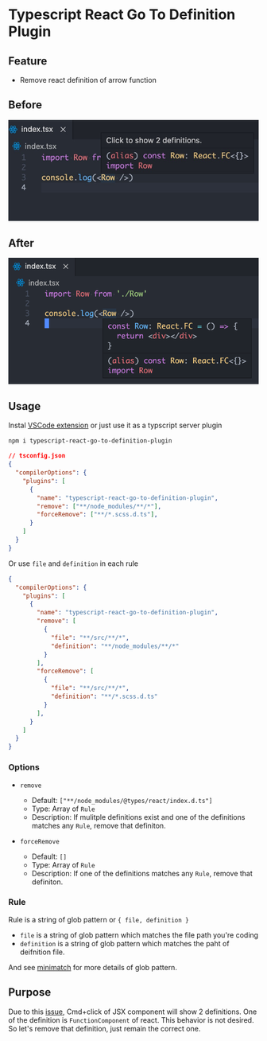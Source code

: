 Typescript React Go To Definition Plugin
===

## Feature

* Remove react definition of arrow function

## Before

![before](https://raw.githubusercontent.com/Miaonster/typescript-react-go-to-definition-plugin/master/document/before.jpg)

## After

![before](https://raw.githubusercontent.com/Miaonster/typescript-react-go-to-definition-plugin/master/document/after.png)

## Usage

Instal [VSCode extension](https://marketplace.visualstudio.com/items?itemName=miaonster.vscode-tsx-arrow-definition) or just use it as a typscript server plugin

```
npm i typescript-react-go-to-definition-plugin
```

```json
// tsconfig.json
{
  "compilerOptions": {
    "plugins": [
      {
        "name": "typescript-react-go-to-definition-plugin",
        "remove": ["**/node_modules/**/*"],
        "forceRemove": ["**/*.scss.d.ts"],
      }
    ]
  }
}
```


Or use `file` and `definition` in each rule
```json
{
  "compilerOptions": {
    "plugins": [
      {
        "name": "typescript-react-go-to-definition-plugin",
        "remove": [
          {
            "file": "**/src/**/*",
            "definition": "**/node_modules/**/*"
          }
        ],
        "forceRemove": [
          {
            "file": "**/src/**/*",
            "definition": "**/*.scss.d.ts"
          }
        ],
      }
    ]
  }
}
```

### Options

* `remove`
  * Default: `["**/node_modules/@types/react/index.d.ts"]`
  * Type: Array of `Rule`
  * Description: If mulitple definitions exist and one of the definitions matches any `Rule`, remove that definiton.

* `forceRemove`
  * Default: `[]`
  * Type: Array of `Rule`
  * Description: If one of the definitions matches any `Rule`, remove that definiton.

### Rule

Rule is a string of glob pattern or `{ file, definition }`

* `file` is a string of glob pattern which matches the file path you're coding
* `definition` is a string of glob pattern which matches the paht of deifnition file.

And see [minimatch](https://github.com/isaacs/minimatch) for more details of glob pattern.


## Purpose

Due to this [issue](https://github.com/microsoft/TypeScript/issues/37816), Cmd+click of JSX component will show 2 definitions. One of the definition is `FunctionComponent` of react. This behavior is not desired. So let's remove that definition, just remain the correct one.
